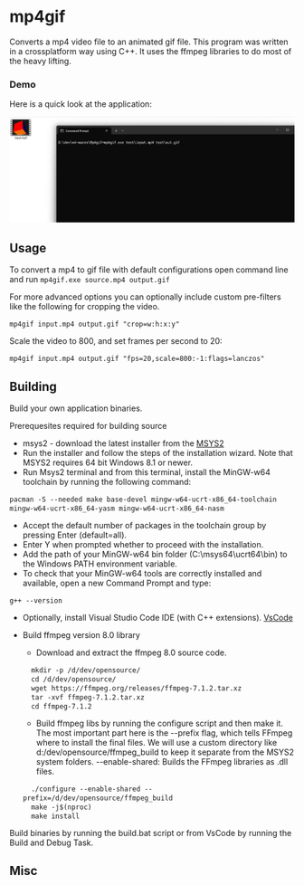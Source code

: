 # mp4gif
Converts a mp4 video file to an animated gif file.  This program was written in a crossplatform way using C++.  It uses the ffmpeg libraries to do most of the heavy lifting.

### Demo

Here is a quick look at the application:

![Demo](https://github.com/Ed-Wares/Mp4gif/blob/main/DemoMp4gif.gif?raw=true)

## Usage
To convert a mp4 to gif file with default configurations open command line and run ```mp4gif.exe source.mp4 output.gif```

For more advanced options you can optionally include custom pre-filters like the following for cropping the video.
```
mp4gif input.mp4 output.gif "crop=w:h:x:y"
```

Scale the video to 800, and set frames per second to 20:
```
mp4gif input.mp4 output.gif "fps=20,scale=800:-1:flags=lanczos"
```

## Building

Build your own application binaries.

Prerequesites required for building source
-  msys2 - download the latest installer from the [MSYS2](https://github.com/msys2/msys2-installer/releases/download/2024-12-08/msys2-x86_64-20241208.exe)
- Run the installer and follow the steps of the installation wizard. Note that MSYS2 requires 64 bit Windows 8.1 or newer.
- Run Msys2 terminal and from this terminal, install the MinGW-w64 toolchain by running the following command:
```
pacman -S --needed make base-devel mingw-w64-ucrt-x86_64-toolchain mingw-w64-ucrt-x86_64-yasm mingw-w64-ucrt-x86_64-nasm
```
- Accept the default number of packages in the toolchain group by pressing Enter (default=all).
- Enter Y when prompted whether to proceed with the installation.
- Add the path of your MinGW-w64 bin folder (C:\msys64\ucrt64\bin) to the Windows PATH environment variable.
- To check that your MinGW-w64 tools are correctly installed and available, open a new Command Prompt and type:
```
g++ --version
```
- Optionally, install Visual Studio Code IDE (with C++ extensions).  [VsCode](https://code.visualstudio.com/download)

- Build ffmpeg version 8.0 library
    - Download and extract the ffmpeg 8.0 source code.
  ```
    mkdir -p /d/dev/opensource/
    cd /d/dev/opensource/
    wget https://ffmpeg.org/releases/ffmpeg-7.1.2.tar.xz
    tar -xvf ffmpeg-7.1.2.tar.xz
    cd ffmpeg-7.1.2
  ```
    - Build ffmpeg libs by running the configure script and then make it. The most important part here is the --prefix flag, which tells FFmpeg where to install the final files. We will use a custom directory like d:/dev/opensource/ffmpeg_build to keep it separate from the MSYS2 system folders. --enable-shared: Builds the FFmpeg libraries as .dll files.
  ```
    ./configure --enable-shared --prefix=/d/dev/opensource/ffmpeg_build
    make -j$(nproc)
    make install
  ```

Build binaries by running the build.bat script or from VsCode by running the Build and Debug Task.


## Misc

